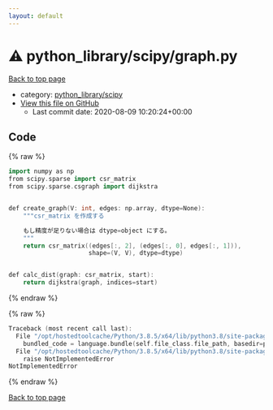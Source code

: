 ```yaml
---
layout: default
---
```


<!-- mathjax config similar to math.stackexchange -->
<script type="text/javascript" async
  src="https://cdnjs.cloudflare.com/ajax/libs/mathjax/2.7.5/MathJax.js?config=TeX-MML-AM_CHTML">
</script>
<script type="text/x-mathjax-config">
  MathJax.Hub.Config({
    TeX: { equationNumbers: { autoNumber: "AMS" }},
    tex2jax: {
      inlineMath: [ ['$','$'] ],
      processEscapes: true
    },
    "HTML-CSS": { matchFontHeight: false },
    displayAlign: "left",
    displayIndent: "2em"
  });
</script>

<script type="text/javascript" src="https://cdnjs.cloudflare.com/ajax/libs/jquery/3.4.1/jquery.min.js"></script>
<script src="https://cdn.jsdelivr.net/npm/jquery-balloon-js@1.1.2/jquery.balloon.min.js" integrity="sha256-ZEYs9VrgAeNuPvs15E39OsyOJaIkXEEt10fzxJ20+2I=" crossorigin="anonymous"></script>
<script type="text/javascript" src="../../../assets/js/copy-button.js"></script>
<link rel="stylesheet" href="../../../assets/css/copy-button.css" />


# :warning: python_library/scipy/graph.py

<a href="../../../index.html">Back to top page</a>

* category: <a href="../../../index.html#f7e10c1794a092536156da086f3daa35">python_library/scipy</a>
* <a href="{{ site.github.repository_url }}/blob/master/python_library/scipy/graph.py">View this file on GitHub</a>
    - Last commit date: 2020-08-09 10:20:24+00:00




## Code

<a id="unbundled"></a>
{% raw %}
```cpp
import numpy as np
from scipy.sparse import csr_matrix
from scipy.sparse.csgraph import dijkstra


def create_graph(V: int, edges: np.array, dtype=None):
    """csr_matrix を作成する

    もし精度が足りない場合は dtype=object にする。
    """
    return csr_matrix((edges[:, 2], (edges[:, 0], edges[:, 1])),
                      shape=(V, V), dtype=dtype)


def calc_dist(graph: csr_matrix, start):
    return dijkstra(graph, indices=start)

```
{% endraw %}

<a id="bundled"></a>
{% raw %}
```cpp
Traceback (most recent call last):
  File "/opt/hostedtoolcache/Python/3.8.5/x64/lib/python3.8/site-packages/onlinejudge_verify/docs.py", line 349, in write_contents
    bundled_code = language.bundle(self.file_class.file_path, basedir=pathlib.Path.cwd())
  File "/opt/hostedtoolcache/Python/3.8.5/x64/lib/python3.8/site-packages/onlinejudge_verify/languages/python.py", line 61, in bundle
    raise NotImplementedError
NotImplementedError

```
{% endraw %}

<a href="../../../index.html">Back to top page</a>

